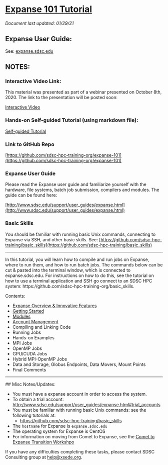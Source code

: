 # [Expanse 101 Tutorial](https://github.com/sdsc-hpc-training-org/reverse-proxy/blob/master/README.md)
*Document last updated:  01/29/21*


## Expanse User Guide:
See:  [expanse.sdsc.edu](https://expanse.sdsc.edu)

[comment]: <> (a reference style link.
[https://github.com/sdsc-hpc-training-org/reverse-proxy/blob/master/README.md>
[[embed url=http://www.youtube.com/watch?v=6YbBmqUnoQM]]
)

## NOTES:

### Interactive Video Link:
This material was presented as part of a webinar presented on October 8th, 2020.
The link to the presentation will be posted soon:

[Interactive Video](https://education.sdsc.edu/training/interactive/202009_expanse_101/index.php)

### Hands-on Self-guided Tutorial (using markdown file):

[Self-guided Tutorial](https://github.com/sdsc-hpc-training-org/expanse-101/blob/master/running_jobs_on_expanse.md)

### Link to GitHub Repo
[https://github.com/sdsc-hpc-training-org/expanse-101](https://github.com/sdsc-hpc-training-org/expanse-101)

### Expanse User Guide
Please read the Expanse user guide and familiarize yourself with the hardware, file systems, batch job submission, compilers and modules. The guide can be found here:

[http://www.sdsc.edu/support/user_guides/expanse.html](http://www.sdsc.edu/support/user_guides/expanse.html)

### Basic Skills
You should be familiar with running basic Unix commands, connecting to Expanse via SSH, and other basic skills. See:
[https://github.com/sdsc-hpc-training/basic_skills](https://github.com/sdsc-hpc-training/basic_skills)



<hr>
In this tutorial, you will learn how to compile and run jobs on Expanse,
where to run them, and how to run batch jobs. The commands below can be
cut & pasted into the terminal window, which is connected to
expanse.sdsc.edu. For instructions on how to do this, see the tutorial
on how to use a terminal application and SSH go connect to an SDSC HPC
system: https://github.com/sdsc-hpc-training-org/basic_skills.


<a name="top">Contents:
* [Expanse Overview & Innovative Features](./docs/expanse_overview.md)
* [Getting Started](./getting_started.md)
* [Modules](./modules.md)
* [Account Management](./accounts.md)
* Compiling and Linking Code
* Running Jobs
* Hands-on Examples
* MPI Jobs
* OpenMP Jobs
* GPU/CUDA Jobs
* Hybrid MPI-OpenMP Jobs
* Data and Storage, Globus Endpoints, Data Movers, Mount Points
* Final Comments

<hr>
## Misc Notes/Updates:

*  You must have a expanse account in order to access the system.
  * To obtain a trial account:
      http://www.sdsc.edu/support/user_guides/expanse.html#trial_accounts
*  You must be familiar with running basic Unix commands: see the
   following tutorials at:
   *  https://github.com/sdsc-hpc-training/basic_skills
*  The ``hostname`` for Expanse is ``expanse.sdsc.edu``
*  The operating system for Expanse is CentOS
*  For information on moving from Comet to Expanse, see the [Comet to Expanse
Transition Workshpo](https://education.sdsc.edu/training/interactive/202010_comet_to_expanse/index.html)

If you have any difficulties completing these tasks, please contact SDSC
Consulting group at help@xsede.org.
